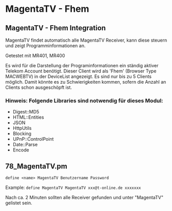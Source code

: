 # MagentaTV - Fhem
## MagentaTV - Fhem Integration

MagentaTV findet automatisch alle MagentaTV Receiver, kann diese steuern und zeigt Programminformationen an.

Getestet mit MR401, MR400

Es wird für die Darstellung der Programinformationen ein ständig aktiver Telekom Account benötigt. Dieser Client wird als 'Fhem' (Browser Type MACWEBTV) in der DeviceList angezeigt. Es sind nur bis zu 5 Clients möglich. Damit könnte es zu Schwierigkeiten kommen, sofern die Anzahl an Clients schon ausgeschöpft ist.

### Hinweis: Folgende Libraries sind notwendig für dieses Modul:

- Digest::MD5
- HTML::Entities
- JSON
- HttpUtils
- Blocking
- UPnP::ControlPoint
- Date::Parse
- Encode

## 78_MagentaTV.pm

`define <name> MagentaTV Benutzername Password`

Example: `define MagentaTV MagentaTV xxx@t-online.de xxxxxxx`

Nach ca. 2 Minuten sollten alle Receiver gefunden und unter "MagentaTV" gelistet sein.